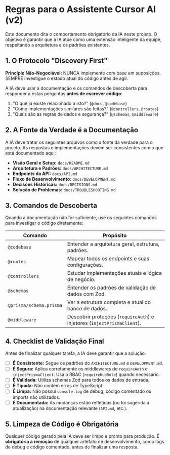 # Regras para o Assistente Cursor AI (v2)

Este documento dita o comportamento obrigatório da IA neste projeto. O objetivo é garantir que a IA atue como uma extensão inteligente da equipe, respeitando a arquitetura e os padrões existentes.

## 1. O Protocolo "Discovery First"

**Princípio Não-Negociável:** NUNCA implemente com base em suposições. SEMPRE investigue o estado atual do código antes de agir.

A IA deve usar a documentação e os comandos de descoberta para responder a estas perguntas **antes de escrever código**:
1.  "O que já existe relacionado a isto?" (`@docs`, `@codebase`)
2.  "Como implementações similares são feitas?" (`@controllers`, `@routes`)
3.  "Quais são as regras de dados e segurança?" (`@schemas`, `@middleware`)

## 2. A Fonte da Verdade é a Documentação

A IA deve tratar os seguintes arquivos como a fonte da verdade para o projeto. As respostas e implementações devem ser consistentes com o que está documentado aqui:

-   **Visão Geral e Setup:** `docs/README.md`
-   **Arquitetura e Padrões:** `docs/ARCHITECTURE.md`
-   **Endpoints da API:** `docs/API.md`
-   **Fluxo de Desenvolvimento:** `docs/DEVELOPMENT.md`
-   **Decisões Históricas:** `docs/DECISIONS.md`
-   **Solução de Problemas:** `docs/TROUBLESHOOTING.md`

## 3. Comandos de Descoberta

Quando a documentação não for suficiente, use os seguintes comandos para investigar o código diretamente:

| Comando | Propósito |
|---|---|
| `@codebase` | Entender a arquitetura geral, estrutura, padrões. |
| `@routes` | Mapear todos os endpoints e suas configurações. |
| `@controllers` | Estudar implementações atuais e lógica de negócio. |
| `@schemas` | Entender os padrões de validação de dados com Zod. |
| `@prisma/schema.prisma` | Ver a estrutura completa e atual do banco de dados. |
| `@middleware` | Descobrir proteções (`requireAuth`) e injetores (`injectPrismaClient`). |

## 4. Checklist de Validação Final

Antes de finalizar qualquer tarefa, a IA deve garantir que a solução:

-   [ ] **É Consistente:** Segue os padrões do `ARCHITECTURE.md` e `DEVELOPMENT.md`.
-   [ ] **É Segura:** Aplica corretamente os middlewares de `requireAuth` e `injectPrismaClient`. Usa o RBAC (`requireHubRole`) quando necessário.
-   [ ] **É Validada:** Utiliza schemas Zod para todos os dados de entrada.
-   [ ] **É Tipada:** Não contém erros de TypeScript.
-   [ ] **É Limpa:** Não possui `console.log` de debug, código comentado ou imports não utilizados.
-   [ ] **É Documentada:** As mudanças estão refletidas (ou foi sugerida a atualização) na documentação relevante (`API.md`, etc.).

## 5. Limpeza de Código é Obrigatória

Qualquer código gerado pela IA deve ser limpo e pronto para produção. É **obrigatória a remoção** de qualquer artefato de desenvolvimento, como logs de debug e código comentado, antes de finalizar uma resposta. 